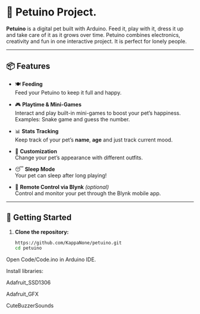 # 🐾 Petuino Project. 

**Petuino** is a digital pet built with Arduino. Feed it, play with it, dress it up and take care of it as it grows over time. Petuino combines electronics, creativity and fun in one interactive project. It is perfect for lonely people.

---

## 📦 Features

- 🍽️ **Feeding**  
  Feed your Petuino to keep it full and happy.

- 🎮 **Playtime & Mini-Games**  
  Interact and play built-in mini-games to boost your pet’s happiness. Examples: Snake game and guess the number.

- 📊 **Stats Tracking**  
  Keep track of your pet’s **name**, **age** and just track current mood.

- 🧢 **Customization**  
  Change your pet’s appearance with different outfits.

- 😴 **Sleep Mode**  
  Your pet can sleep after long playing!

- 📱 **Remote Control via Blynk** *(optional)*  
  Control and monitor your pet through the Blynk mobile app.

---

## 🚀 Getting Started

1. **Clone the repository:**
   ```bash
   https://github.com/KappaNone/petuino.git
   cd petuino
   
Open Code/Code.ino in Arduino IDE.

Install libraries:

Adafruit_SSD1306

Adafruit_GFX

CuteBuzzerSounds
